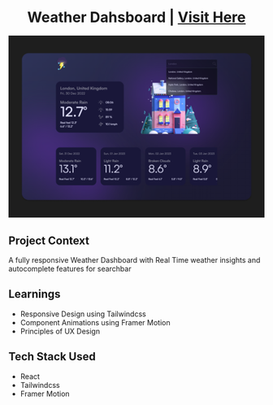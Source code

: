 <h1 align="center"> Weather Dahsboard | <a href='https://weather-app-drab-eta.vercel.app/'>Visit Here</a></h1>

![Banner](./src/assets/Banner.png)

## Project Context

A fully responsive Weather Dashboard with Real Time weather insights and autocomplete features for searchbar

## Learnings

- Responsive Design using Tailwindcss
- Component Animations using Framer Motion
- Principles of UX Design

## Tech Stack Used

- React
- Tailwindcss
- Framer Motion
